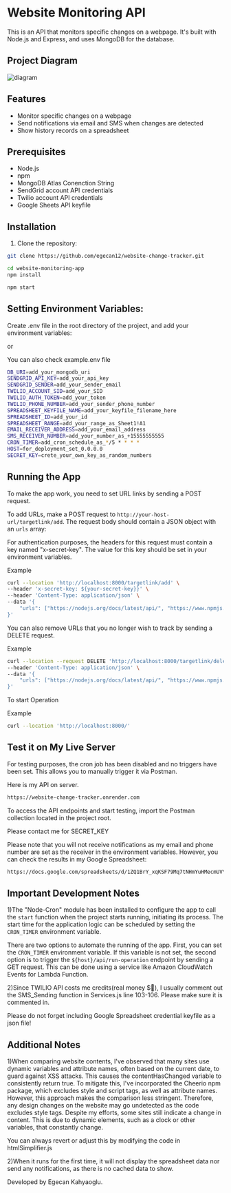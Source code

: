 # Website Monitoring API

This is an API that monitors specific changes on a webpage. It's built with Node.js and Express, and uses MongoDB for the database.

## Project Diagram

![diagram](https://github.com/egecan12/website-change-tracker/assets/45043515/6c61d894-8149-4505-a07c-bf105a09afb5)

## Features

- Monitor specific changes on a webpage
- Send notifications via email and SMS when changes are detected
- Show history records on a spreadsheet

## Prerequisites

- Node.js
- npm
- MongoDB Atlas Conenction String
- SendGrid account API credentials
- Twilio account API credentials
- Google Sheets API keyfile

## Installation

1. Clone the repository:

```sh
git clone https://github.com/egecan12/website-change-tracker.git

cd website-monitoring-app
npm install

npm start
```

## Setting Environment Variables:

Create .env file in the root directory of the project, and add your environment variables:

or

You can also check example.env file

```sh
DB_URI=add_your_mongodb_uri
SENDGRID_API_KEY=add_your_api_key
SENDGRID_SENDER=add_your_sender_email
TWILIO_ACCOUNT_SID=add_your_SID
TWILIO_AUTH_TOKEN=add_your_token
TWILIO_PHONE_NUMBER=add_your_sender_phone_number
SPREADSHEET_KEYFILE_NAME=add_your_keyfile_filename_here
SPREADSHEET_ID=add_your_id
SPREADSHEET_RANGE=add_your_range_as_Sheet1!A1
EMAIL_RECEIVER_ADDRESS=add_your_email_address
SMS_RECEIVER_NUMBER=add_your_number_as_+15555555555
CRON_TIMER=add_cron_schedule_as_*/5 * * * *
HOST=for_deployment_set_0.0.0.0
SECRET_KEY=crete_your_own_key_as_random_numbers
```

## Running the App

To make the app work, you need to set URL links by sending a POST request.

To add URLs, make a POST request to `http://your-host-url/targetlink/add`. The request body should contain a JSON object with an `urls` array:

For authentication purposes, the headers for this request must contain a key named "x-secret-key". The value for this key should be set in your environment variables.

Example

```sh
curl --location 'http://localhost:8000/targetlink/add' \
--header 'x-secret-key: ${your-secret-key}}' \
--header 'Content-Type: application/json' \
--data '{
    "urls": ["https://nodejs.org/docs/latest/api/", "https://www.npmjs.com/support", "https://www.w3schools.com/mongodb/" ]
}'
```

You can also remove URLs that you no longer wish to track by sending a DELETE request.

Example

```sh
curl --location --request DELETE 'http://localhost:8000/targetlink/delete' \
--header 'Content-Type: application/json' \
--data '{
    "urls": ["https://nodejs.org/docs/latest/api/", "https://www.npmjs.com/support", "https://www.w3schools.com/mongodb/" ]
}'
```

To start Operation

Example

```sh
curl --location 'http://localhost:8000/'
```

## Test it on My Live Server

For testing purposes, the cron job has been disabled and no triggers have been set. This allows you to manually trigger it via Postman.

Here is my API on server.

```sh
https://website-change-tracker.onrender.com
```

To access the API endpoints and start testing, import the Postman collection located in the project root.

Please contact me for SECRET_KEY

Please note that you will not receive notifications as my email and phone number are set as the receiver in the environment variables. However, you can check the results in my Google Spreadsheet:

```sh
https://docs.google.com/spreadsheets/d/1ZQ1BrY_xqKSF79Mq7tNHmYuHMecmUVYBaDYau_sR54o/edit#gid=0
```

## Important Development Notes

1)The "Node-Cron" module has been installed to configure the app to call the `start` function when the project starts running, initiating its process. The start time for the application logic can be scheduled by setting the `CRON_TIMER` environment variable.

There are two options to automate the running of the app. First, you can set the `CRON_TIMER` environment variable. If this variable is not set, the second option is to trigger the `${host}/api/run-operation` endpoint by sending a GET request. This can be done using a service like Amazon CloudWatch Events for Lambda Function.

2)Since TWILIO API costs me credits(real money $🙈), I usually comment out the SMS_Sending function in Services.js line 103-106. Please make sure it is commented in.

Please do not forget including Google Spreadsheet credential keyfile as a json file!

## Additional Notes

1)When comparing website contents, I've observed that many sites use dynamic variables and attribute names, often based on the current date, to guard against XSS attacks. This causes the contentHasChanged variable to consistently return true. To mitigate this, I've incorporated the Cheerio npm package, which excludes style and script tags, as well as attribute names. However, this approach makes the comparison less stringent. Therefore, any design changes on the website may go undetected as the code excludes style tags. Despite my efforts, some sites still indicate a change in content. This is due to dynamic elements, such as a clock or other variables, that constantly change.

You can always revert or adjust this by modifying the code in htmlSimplifier.js

2)When it runs for the first time, it will not display the spreadsheet data nor send any notifications, as there is no cached data to show.

Developed by Egecan Kahyaoglu.

